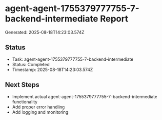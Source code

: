 # agent-agent-1755379777755-7-backend-intermediate Report

Generated: 2025-08-18T14:23:03.574Z

## Status
- Task: agent-agent-1755379777755-7-backend-intermediate
- Status: Completed
- Timestamp: 2025-08-18T14:23:03.574Z

## Next Steps
- Implement actual agent-agent-1755379777755-7-backend-intermediate functionality
- Add proper error handling
- Add logging and monitoring
